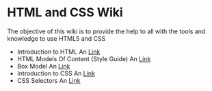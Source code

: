 # HTML and CSS Wiki

The objective of this wiki is to provide the help to all with the tools and knowledge to use HTML5 and CSS

*   Introduction to HTML
An [Link](https://github.com/imoralescs/HTML-and-CSS/wiki/Introduction-to-HTML "Introduction to HTML")
*   HTML Models Of Content (Style Guide)
An [Link](https://github.com/imoralescs/HTML-and-CSS/wiki/HTML-Models-Of-Content-(Style-Guide) "HTML Models Of Content (Style Guide)")
*   Box Model
An [Link](https://github.com/imoralescs/HTML-and-CSS/wiki/Box-Model "Box Model")
*   Introduction to CSS
An [Link](https://github.com/imoralescs/HTML-and-CSS/wiki/Introduction-to-CSS "Introduction to CSS")
*   CSS Selectors
An [Link](https://github.com/imoralescs/HTML-and-CSS/wiki/CSS-Selectors "CSS Selectors")
